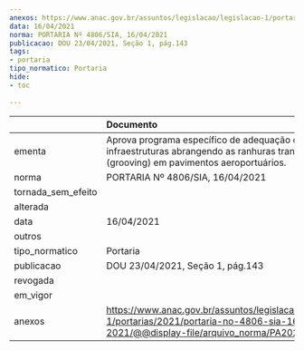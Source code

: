 ```yaml
---
anexos: https://www.anac.gov.br/assuntos/legislacao/legislacao-1/portarias/2021/portaria-no-4806-sia-16-04-2021/@@display-file/arquivo_norma/PA2021-4806.pdf
data: 16/04/2021
norma: PORTARIA Nº 4806/SIA, 16/04/2021
publicacao: DOU 23/04/2021, Seção 1, pág.143
tags:
- portaria
tipo_normatico: Portaria
hide: 
- toc 
 
---
```


|                    | Documento                                                                                                                                            |
|:-------------------|:-----------------------------------------------------------------------------------------------------------------------------------------------------|
| ementa             | Aprova programa específico de adequação de infraestruturas abrangendo as ranhuras transversais (grooving) em pavimentos aeroportuários.              |
| norma              | PORTARIA Nº 4806/SIA, 16/04/2021                                                                                                                     |
| tornada_sem_efeito |                                                                                                                                                      |
| alterada           |                                                                                                                                                      |
| data               | 16/04/2021                                                                                                                                           |
| outros             |                                                                                                                                                      |
| tipo_normatico     | Portaria                                                                                                                                             |
| publicacao         | DOU 23/04/2021, Seção 1, pág.143                                                                                                                     |
| revogada           |                                                                                                                                                      |
| em_vigor           |                                                                                                                                                      |
| anexos             | https://www.anac.gov.br/assuntos/legislacao/legislacao-1/portarias/2021/portaria-no-4806-sia-16-04-2021/@@display-file/arquivo_norma/PA2021-4806.pdf |